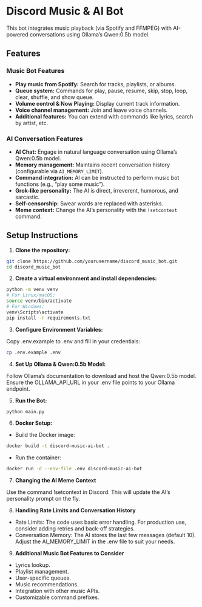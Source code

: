 # Discord Music & AI Bot

This bot integrates music playback (via Spotify and FFMPEG) with AI-powered conversations using Ollama’s Qwen:0.5b model.

## Features

### Music Bot Features
- **Play music from Spotify:** Search for tracks, playlists, or albums.
- **Queue system:** Commands for play, pause, resume, skip, stop, loop, clear, shuffle, and show queue.
- **Volume control & Now Playing:** Display current track information.
- **Voice channel management:** Join and leave voice channels.
- **Additional features:** You can extend with commands like lyrics, search by artist, etc.

### AI Conversation Features
- **AI Chat:** Engage in natural language conversation using Ollama’s Qwen:0.5b model.
- **Memory management:** Maintains recent conversation history (configurable via `AI_MEMORY_LIMIT`).
- **Command integration:** AI can be instructed to perform music bot functions (e.g., “play some music”).
- **Grok-like personality:** The AI is direct, irreverent, humorous, and sarcastic.
- **Self-censorship:** Swear words are replaced with asterisks.
- **Meme context:** Change the AI’s personality with the `!setcontext` command.

## Setup Instructions

1. **Clone the repository:**
```bash
git clone https://github.com/yourusername/discord_music_bot.git
cd discord_music_bot
```

2. **Create a virtual environment and install dependencies:**
```bash
python -m venv venv
# For Linux/macOS:
source venv/bin/activate 
# For Windows:
venv\Scripts\activate
pip install -r requirements.txt
```

3. **Configure Environment Variables:**

Copy .env.example to .env and fill in your credentials:
```bash
cp .env.example .env
```

4. **Set Up Ollama & Qwen:0.5b Model:**

Follow Ollama’s documentation to download and host the Qwen:0.5b model.
Ensure the OLLAMA_API_URL in your .env file points to your Ollama endpoint.

5. **Run the Bot:**
```bash
python main.py
```

6. **Docker Setup:**

- Build the Docker image:
```bash
docker build -t discord-music-ai-bot .
```
- Run the container:
```bash
docker run -d --env-file .env discord-music-ai-bot
```

7. **Changing the AI Meme Context**

Use the command !setcontext <new context prompt> in Discord.
This will update the AI’s personality prompt on the fly.

8. **Handling Rate Limits and Conversation History**

- Rate Limits: The code uses basic error handling. For production use, consider adding retries and back-off strategies.
- Conversation Memory: The AI stores the last few messages (default 10). Adjust the AI_MEMORY_LIMIT in the .env file to suit your needs.

9. **Additional Music Bot Features to Consider**
- Lyrics lookup.
- Playlist management.
- User-specific queues.
- Music recommendations.
- Integration with other music APIs.
- Customizable command prefixes.
